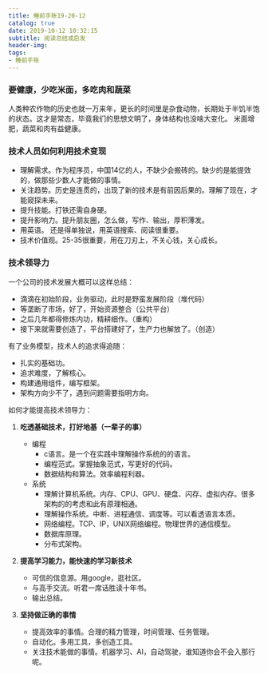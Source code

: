 ```yaml
---
title: 睡前手账19-20-12
catalog: true
date: 2019-10-12 10:32:15
subtitle: 阅读总结或启发
header-img:
tags:
- 睡前手账
---
```


### 要健康，少吃米面，多吃肉和蔬菜

人类种农作物的历史也就一万来年，更长的时间里是杂食动物，长期处于半饥半饱的状态。这才是常态，毕竟我们的思想文明了，身体结构也没啥大变化。
米面增肥，蔬菜和肉有益健康。

### 技术人员如何利用技术变现

- 理解需求。作为程序员，中国14亿的人，不缺少会搬砖的。缺少的是能提效的，做那些少数人才能做的事情。
- 关注趋势。历史是连贯的，出现了新的技术是有前因后果的。理解了现在，才能窥探未来。
- 提升技能。打铁还需自身硬。
- 提升影响力。提升朋友圈，怎么做，写作、输出，厚积薄发。
- 用英语。 还是得单独说，用英语搜索、阅读很重要。
- 技术价值观。25-35很重要，用在刀刃上，不关心钱，关心成长。

### 技术领导力

一个公司的技术发展大概可以这样总结：

- 滴滴在初始阶段，业务驱动，此时是野蛮发展阶段（堆代码）
- 等垄断了市场，好了，开始资源整合（公共平台）
- 之后几年都得修炼内功，精耕细作。（重构）
- 接下来就需要创造了，平台搭建好了，生产力也解放了。（创造）

有了业务模型，技术人的追求得追随：

- 扎实的基础功。
- 追求难度，了解核心。
- 构建通用组件，编写框架。
- 架构方向少不了，遇到问题需要指明方向。

如何才能提高技术领导力：

1. **吃透基础技术，打好地基（一辈子的事）**
    - 编程
        - c语言。是一个在实践中理解操作系统的的语言。
        - 编程范式。掌握抽象范式，写更好的代码。
        - 数据结构和算法。效率编程利器。
    - 系统
        - 理解计算机系统。内存、CPU、GPU、硬盘、闪存、虚拟内存。很多架构的的考虑和此有原理相通。
        - 理解操作系统。中断、进程通信、调度等。可以看透语言本质。
        - 网络编程。TCP、IP，UNIX网络编程。物理世界的通信模型。
        - 数据库原理。
        - 分布式架构。

2. **提高学习能力，能快速的学习新技术**
    - 可信的信息源。用google，逛社区。
    - 与高手交流。听君一席话胜读十年书。
    - 输出总结。

3. **坚持做正确的事情**
    - 提高效率的事情。合理的精力管理，时间管理、任务管理。
    - 自动化。多用工具，多创造工具。
    - 关注技术能做的事情。机器学习、AI，自动驾驶，谁知道你会不会入那行呢。
